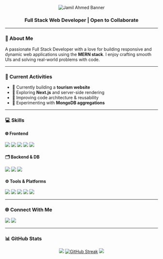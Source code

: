 <!-- Cool SVG Banner -->
<p align="center">
  <img src="https://capsule-render.vercel.app/api?type=waving&color=gradient&height=200&section=header&text=Hi,%20I'm%20Jamil%20Ahmed&fontSize=40&fontAlign=50&fontColor=ffffff&animation=fadeIn" alt="Jamil Ahmed Banner"/>
</p>

<h3 align="center">Full Stack Web Developer | Open to Collaborate</h3>

---

### 👋 About Me

A passionate Full Stack Developer with a love for building responsive and dynamic web applications using the **MERN stack**. I enjoy crafting smooth UIs and solving real-world problems with code.

---

### 🧭 Current Activities

- 🚀 Currently building a **tourism website**
- 📘 Exploring **Next.js** and server-side rendering
- 🔧 Improving code architecture & reusability
- 🧪 Experimenting with **MongoDB aggregations**

---

### 💻 Skills

#### 🌐 Frontend

<p>
  <img src="https://img.shields.io/badge/HTML5-E34F26?logo=html5&logoColor=white"/>
  <img src="https://img.shields.io/badge/CSS3-1572B6?logo=css3&logoColor=white"/>
  <img src="https://img.shields.io/badge/JavaScript-F7DF1E?logo=javascript&logoColor=black"/>
  <img src="https://img.shields.io/badge/React-61DAFB?logo=react&logoColor=black"/>
  <img src="https://img.shields.io/badge/Tailwind_CSS-38B2AC?logo=tailwind-css&logoColor=white"/>
</p>

#### 🗂️ Backend & DB

<p>
  <img src="https://img.shields.io/badge/Node.js-339933?logo=node.js&logoColor=white"/>
  <img src="https://img.shields.io/badge/Express.js-000000?logo=express&logoColor=white"/>
  <img src="https://img.shields.io/badge/MongoDB-47A248?logo=mongodb&logoColor=white"/>
</p>

#### ⚙️ Tools & Platforms

<p>
  <img src="https://img.shields.io/badge/Git-F05032?logo=git&logoColor=white"/>
  <img src="https://img.shields.io/badge/GitHub-181717?logo=github&logoColor=white"/>
  <img src="https://img.shields.io/badge/Firebase-FFCA28?logo=firebase&logoColor=black"/>
  <img src="https://img.shields.io/badge/Vercel-000000?logo=vercel&logoColor=white"/>
  <img src="https://img.shields.io/badge/Linux-FCC624?logo=linux&logoColor=black"/>
</p>

---

### 🌐 Connect With Me

<p>
  
  <a href="https://linkedin.com/in/jamil-ahmed201" target="_blank"><img src="https://img.shields.io/badge/LinkedIn-0077B5?logo=linkedin&logoColor=white" /></a>
  <a href="mailto:what6499@gmail.com"><img src="https://img.shields.io/badge/Email-D14836?logo=gmail&logoColor=white" /></a>
</p>

---

### 📊 GitHub Stats

<p align="center">
  <img src="https://github-readme-stats.vercel.app/api?username=What6499&show_icons=true&theme=github_dark&hide_border=true" />
<a href="https://git.io/streak-stats"><img src="https://github-readme-streak-stats-ruby-seven.vercel.app?user=What6499&theme=github-dark-blue" alt="GitHub Streak" /></a>
  <img src="https://github-readme-stats.vercel.app/api/top-langs/?username=what6499&layout=compact&theme=github_dark&hide_border=true" />
</p>

